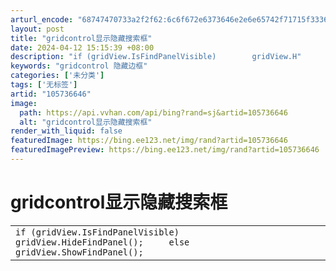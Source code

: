 ```yaml
---
arturl_encode: "68747470733a2f2f62:6c6f672e6373646e2e6e65742f71715f33363234383737372f:61727469636c652f64657461696c732f313035373336363436"
layout: post
title: "gridcontrol显示隐藏搜索框"
date: 2024-04-12 15:15:39 +08:00
description: "if (gridView.IsFindPanelVisible)        gridView.H"
keywords: "gridcontrol 隐藏边框"
categories: ['未分类']
tags: ['无标签']
artid: "105736646"
image:
  path: https://api.vvhan.com/api/bing?rand=sj&artid=105736646
  alt: "gridcontrol显示隐藏搜索框"
render_with_liquid: false
featuredImage: https://bing.ee123.net/img/rand?artid=105736646
featuredImagePreview: https://bing.ee123.net/img/rand?artid=105736646
---
```


# gridcontrol显示隐藏搜索框

|  |
| --- |
| ``` if (gridView.IsFindPanelVisible)         gridView.HideFindPanel();     else gridView.ShowFindPanel(); ``` |